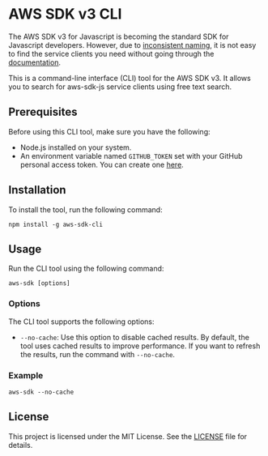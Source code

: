 # AWS SDK v3 CLI

The AWS SDK v3 for Javascript is becoming the standard SDK for Javascript developers. However, due to [inconsistent naming](https://twitter.com/lajacobsson/status/1661103472446513152), it is not easy to find the service clients you need without going through the [documentation](https://docs.aws.amazon.com/AWSJavaScriptSDK/v3/latest/index.html).

This is a command-line interface (CLI) tool for the AWS SDK v3. It allows you to search for aws-sdk-js service clients using free text search.

## Prerequisites

Before using this CLI tool, make sure you have the following:

- Node.js installed on your system.
- An environment variable named `GITHUB_TOKEN` set with your GitHub personal access token. You can create one [here](https://github.com/settings/tokens).

## Installation

To install the tool, run the following command:

```shell
npm install -g aws-sdk-cli
```

## Usage

Run the CLI tool using the following command:

```shell
aws-sdk [options]
```

### Options

The CLI tool supports the following options:

- `--no-cache`: Use this option to disable cached results. By default, the tool uses cached results to improve performance. If you want to refresh the results, run the command with `--no-cache`.

### Example

```shell
aws-sdk --no-cache
```

## License

This project is licensed under the MIT License. See the [LICENSE](LICENSE) file for details.